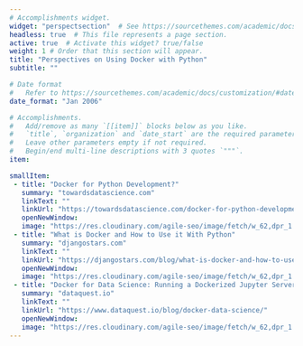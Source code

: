 ```yaml
---
# Accomplishments widget.
widget: "perspectsection"  # See https://sourcethemes.com/academic/docs/page-builder/
headless: true  # This file represents a page section.
active: true  # Activate this widget? true/false
weight: 1 # Order that this section will appear.
title: "Perspectives on Using Docker with Python"
subtitle: ""

# Date format
#   Refer to https://sourcethemes.com/academic/docs/customization/#date-format
date_format: "Jan 2006"

# Accomplishments.
#   Add/remove as many `[[item]]` blocks below as you like.
#   `title`, `organization` and `date_start` are the required parameters.
#   Leave other parameters empty if not required.
#   Begin/end multi-line descriptions with 3 quotes `"""`.
item:

smallItem: 
 - title: "Docker for Python Development?"
   summary: "towardsdatascience.com"
   linkText: ""
   linkUrl: "https://towardsdatascience.com/docker-for-python-development-83ae714468ac"
   openNewWindow: 
   image: "https://res.cloudinary.com/agile-seo/image/fetch/w_62,dpr_1.0,d_blank_am8gzx.png/https%3A%2F%2Flogo.clearbit.com%2Ftowardsdatascience.com%3Fsize%3D250"
 - title: "What is Docker and How to Use it With Python"
   summary: "djangostars.com"
   linkText: ""
   linkUrl: "https://djangostars.com/blog/what-is-docker-and-how-to-use-it-with-python/"
   openNewWindow: 
   image: "https://res.cloudinary.com/agile-seo/image/fetch/w_62,dpr_1.0,d_blank_am8gzx.png/https%3A%2F%2Flogo.clearbit.com%2Fdjangostars.com%3Fsize%3D250"
 - title: "Docker for Data Science: Running a Dockerized Jupyter Server"
   summary: "dataquest.io"
   linkText: ""
   linkUrl: "https://www.dataquest.io/blog/docker-data-science/"
   openNewWindow: 
   image: "https://res.cloudinary.com/agile-seo/image/fetch/w_62,dpr_1.0,d_blank_am8gzx.png/https%3A%2F%2Flogo.clearbit.com%2Fdataquest.io%3Fsize%3D250"
---
```

